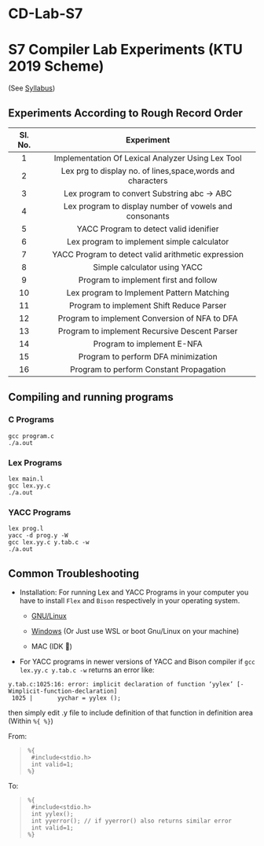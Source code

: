 # CD-Lab-S7
# S7 Compiler Lab Experiments (KTU 2019 Scheme)

(See [Syllabus](https://drive.google.com/file/d/1Rioof9iXXxhx8r6v0KyUyEd0BAUTCSba/view))

## Experiments According to Rough Record Order

| **Sl. No.** |                        **Experiment**                        |
| :---------: | :----------------------------------------------------------: |
|      1      |      Implementation Of Lexical Analyzer Using Lex Tool       |
|      2      | Lex prg to display no. of lines,space,words and characters   |
|      3      |          Lex program to convert Substring abc -> ABC         |
|      4      |    Lex program to display number of vowels and consonants    |
|      5      |            YACC Program to detect valid idenifier            |
|      6      |          Lex program to implement simple calculator          |
|      7      |      YACC Program to detect valid arithmetic expression      |
|      8      |                 Simple calculator using YACC                 |
|      9      |            Program to implement first and follow             |
|     10      |          Lex program to Implement Pattern Matching           |
|     11      |           Program to implement Shift Reduce Parser           |
|     12      |        Program to implement Conversion of NFA to DFA         |
|     13      |        Program to implement Recursive Descent Parser         |
|     14      |                   Program to implement E-NFA                 |
|     15      |              Program to perform DFA minimization             |
|     16      |           Program to perform Constant Propagation            |

## Compiling and running programs

### C Programs

```
gcc program.c 
./a.out
```

### Lex Programs

```
lex main.l
gcc lex.yy.c 
./a.out
```

### YACC Programs

```
lex prog.l
yacc -d prog.y -W
gcc lex.yy.c y.tab.c -w
./a.out
```

## Common Troubleshooting

- Installation: For running Lex and YACC Programs in your computer you have to install `Flex` and `Bison` respectively in your operating system.

    - [GNU/Linux](https://anandgharu.wordpress.com/wp-content/uploads/2018/02/how-to-install-lex-yacc.pdf)

    - [Windows](https://thesvgway.wordpress.com/2013/10/09/how-to-compile-run-lex-yacc-programs-on-windows/)
    (Or Just use WSL or boot Gnu/Linux on your machine)
    - MAC (IDK 🤷)
- For YACC programs in newer versions of YACC and Bison compiler if `gcc lex.yy.c y.tab.c -w` returns an error like:
```
y.tab.c:1025:16: error: implicit declaration of function ‘yylex’ [-Wimplicit-function-declaration]
 1025 |       yychar = yylex ();
```

then simply edit .y file to include definition of that function in definition area (Within `%{ %}`)

From:

> ```
> %{
>  #include<stdio.h>
>  int valid=1;
> %}
>  ```

To:

>  ```
>  %{
>   #include<stdio.h>
>   int yylex();
>   int yyerror(); // if yyerror() also returns similar error
>   int valid=1;
>  %}
>  ```
